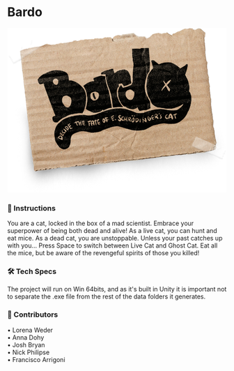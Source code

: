 # Bardo

![Bardo](https://github.com/lorenaweder/ggj2022/blob/main/Assets/UI%20Images/START_SCREEN_LOGO.png?raw=true)

### 🤔 Instructions

You are a cat, locked in the box of a mad scientist. Embrace your superpower of being both dead and alive! As a live cat, you can hunt and eat mice. As a dead cat, you are unstoppable. Unless your past catches up with you... Press Space to switch between Live Cat and Ghost Cat. Eat all the mice, but be aware of the revengeful spirits of those you killed!

### 🛠 Tech Specs

The project will run on Win 64bits, and as it's built in Unity it is important not to separate the .exe file from the rest of the data folders it generates.

### 🤝 Contributors

• Lorena Weder \
• Anna Dohy \
• Josh Bryan \
• Nick Philipse \
• Francisco Arrigoni
